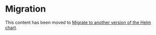 # Migration

This content has been moved to [Migrate to another version of the Helm chart](https://grafana.com/docs/grafana-cloud/monitor-infrastructure/kubernetes-monitoring/configuration/helm-chart-config/helm-chart/migrate-helm-chart/).